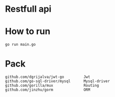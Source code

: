 # Restfull api 


# How to run 

```
go run main.go
```

# Pack 

```
github.com/dgrijalva/jwt-go         Jwt 
github.com/go-sql-driver/mysql      Mysql-driver 
github.com/gorilla/mux              Routing 
github.com/jinzhu/gorm              ORM
```